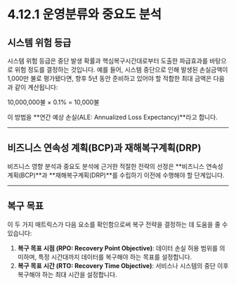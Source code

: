 # 4.12.1 운영분류와 중요도 분석

## 시스템 위험 등급

시스템 위험 등급은 중단 발생 확률과 핵심복구시간대로부터 도출한 파급효과를 바탕으로 위험 정도를 결정하는 것입니다. 예를 들어, 시스템 중단으로 인해 발생된 손실금액이 1,000만 불로 평가됐다면, 향후 5년 동안 준비하고 있어야 할 적합한 최대 금액은 다음과 같이 계산됩니다:

10,000,000불 × 0.1% = 10,000불


이 방법을 **연간 예상 손실(ALE: Annualized Loss Expectancy)**라고 합니다.

---

## 비즈니스 연속성 계획(BCP)과 재해복구계획(DRP)

비즈니스 영향 분석과 중요도 분석에 근거한 적절한 전략의 선정은 **비즈니스 연속성 계획(BCP)**과 **재해복구계획(DRP)**를 수립하기 이전에 수행해야 할 단계입니다.

---

## 복구 목표

이 두 가지 매트릭스가 다음 요소를 확인함으로써 복구 전략을 결정하는 데 도움을 줄 수 있습니다:

1. **복구 목표 시점 (RPO: Recovery Point Objective)**: 데이터 손실 허용 범위를 의미하며, 특정 시간대까지 데이터를 복구해야 하는 목표를 설정합니다.
2. **복구 목표 시간 (RTO: Recovery Time Objective)**: 서비스나 시스템의 중단 이후 복구해야 하는 최대 시간을 설정합니다.
